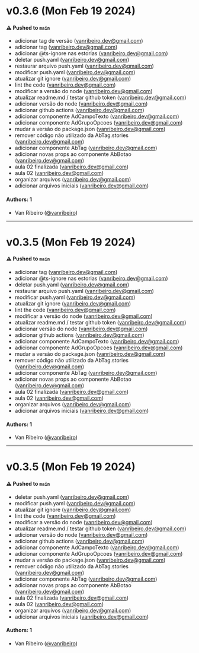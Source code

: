 # v0.3.6 (Mon Feb 19 2024)

#### ⚠️ Pushed to `main`

- adicionar tag de versão (vanribeiro.dev@gmail.com)
- adicionar tag (vanribeiro.dev@gmail.com)
- adicionar @ts-ignore nas estorias (vanribeiro.dev@gmail.com)
- deletar push.yaml (vanribeiro.dev@gmail.com)
- restaurar arquivo push.yaml (vanribeiro.dev@gmail.com)
- modificar push.yaml (vanribeiro.dev@gmail.com)
- atualizar git ignore (vanribeiro.dev@gmail.com)
- lint the code (vanribeiro.dev@gmail.com)
- modificar a versão do node (vanribeiro.dev@gmail.com)
- atualizar readme.md / testar github token (vanribeiro.dev@gmail.com)
- adicionar versão do node (vanribeiro.dev@gmail.com)
- adicionar github actions (vanribeiro.dev@gmail.com)
- adicionar componente AdCampoTexto (vanribeiro.dev@gmail.com)
- adicionar componente AdGrupoOpcoes (vanribeiro.dev@gmail.com)
- mudar a versão do package.json (vanribeiro.dev@gmail.com)
- remover código não utilizado da AbTag.stories (vanribeiro.dev@gmail.com)
- adicionar componente AbTag (vanribeiro.dev@gmail.com)
- adicionar novas props ao componente AbBotao (vanribeiro.dev@gmail.com)
- aula 02 finalizada (vanribeiro.dev@gmail.com)
- aula 02 (vanribeiro.dev@gmail.com)
- organizar arquivos (vanribeiro.dev@gmail.com)
- adicionar arquivos iniciais (vanribeiro.dev@gmail.com)

#### Authors: 1

- Van Ribeiro ([@vanribeiro](https://github.com/vanribeiro))

---

# v0.3.5 (Mon Feb 19 2024)

#### ⚠️ Pushed to `main`

- adicionar tag (vanribeiro.dev@gmail.com)
- adicionar @ts-ignore nas estorias (vanribeiro.dev@gmail.com)
- deletar push.yaml (vanribeiro.dev@gmail.com)
- restaurar arquivo push.yaml (vanribeiro.dev@gmail.com)
- modificar push.yaml (vanribeiro.dev@gmail.com)
- atualizar git ignore (vanribeiro.dev@gmail.com)
- lint the code (vanribeiro.dev@gmail.com)
- modificar a versão do node (vanribeiro.dev@gmail.com)
- atualizar readme.md / testar github token (vanribeiro.dev@gmail.com)
- adicionar versão do node (vanribeiro.dev@gmail.com)
- adicionar github actions (vanribeiro.dev@gmail.com)
- adicionar componente AdCampoTexto (vanribeiro.dev@gmail.com)
- adicionar componente AdGrupoOpcoes (vanribeiro.dev@gmail.com)
- mudar a versão do package.json (vanribeiro.dev@gmail.com)
- remover código não utilizado da AbTag.stories (vanribeiro.dev@gmail.com)
- adicionar componente AbTag (vanribeiro.dev@gmail.com)
- adicionar novas props ao componente AbBotao (vanribeiro.dev@gmail.com)
- aula 02 finalizada (vanribeiro.dev@gmail.com)
- aula 02 (vanribeiro.dev@gmail.com)
- organizar arquivos (vanribeiro.dev@gmail.com)
- adicionar arquivos iniciais (vanribeiro.dev@gmail.com)

#### Authors: 1

- Van Ribeiro ([@vanribeiro](https://github.com/vanribeiro))

---

# v0.3.5 (Mon Feb 19 2024)

#### ⚠️ Pushed to `main`

- deletar push.yaml (vanribeiro.dev@gmail.com)
- modificar push.yaml (vanribeiro.dev@gmail.com)
- atualizar git ignore (vanribeiro.dev@gmail.com)
- lint the code (vanribeiro.dev@gmail.com)
- modificar a versão do node (vanribeiro.dev@gmail.com)
- atualizar readme.md / testar github token (vanribeiro.dev@gmail.com)
- adicionar versão do node (vanribeiro.dev@gmail.com)
- adicionar github actions (vanribeiro.dev@gmail.com)
- adicionar componente AdCampoTexto (vanribeiro.dev@gmail.com)
- adicionar componente AdGrupoOpcoes (vanribeiro.dev@gmail.com)
- mudar a versão do package.json (vanribeiro.dev@gmail.com)
- remover código não utilizado da AbTag.stories (vanribeiro.dev@gmail.com)
- adicionar componente AbTag (vanribeiro.dev@gmail.com)
- adicionar novas props ao componente AbBotao (vanribeiro.dev@gmail.com)
- aula 02 finalizada (vanribeiro.dev@gmail.com)
- aula 02 (vanribeiro.dev@gmail.com)
- organizar arquivos (vanribeiro.dev@gmail.com)
- adicionar arquivos iniciais (vanribeiro.dev@gmail.com)

#### Authors: 1

- Van Ribeiro ([@vanribeiro](https://github.com/vanribeiro))
